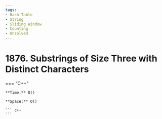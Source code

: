 ```yaml
---
tags:
- Hash Table
- String
- Sliding Window
- Counting
- Unsolved
---
```



# 1876. Substrings of Size Three with Distinct Characters

=== "C++"

    **Time:** O()

    **Space:** O()

    ``` c++
    ```